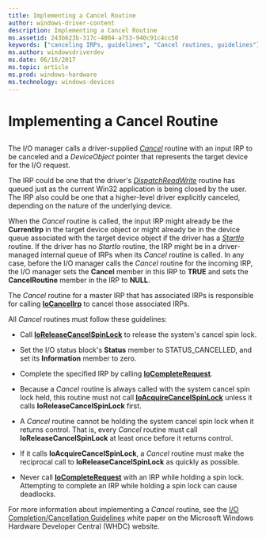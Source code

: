 ```yaml
---
title: Implementing a Cancel Routine
author: windows-driver-content
description: Implementing a Cancel Routine
ms.assetid: 243b623b-317c-4084-a753-940c91c4cc50
keywords: ["canceling IRPs, guidelines", "Cancel routines, guidelines"]
ms.author: windowsdriverdev
ms.date: 06/16/2017
ms.topic: article
ms.prod: windows-hardware
ms.technology: windows-devices
---
```


# Implementing a Cancel Routine


## <a href="" id="ddk-implementing-a-cancel-routine-kg"></a>


The I/O manager calls a driver-supplied [*Cancel*](https://msdn.microsoft.com/library/windows/hardware/ff540742) routine with an input IRP to be canceled and a *DeviceObject* pointer that represents the target device for the I/O request.

The IRP could be one that the driver's [*DispatchReadWrite*](https://msdn.microsoft.com/library/windows/hardware/ff543381) routine has queued just as the current Win32 application is being closed by the user. The IRP also could be one that a higher-level driver explicitly canceled, depending on the nature of the underlying device.

When the *Cancel* routine is called, the input IRP might already be the **CurrentIrp** in the target device object or might already be in the device queue associated with the target device object if the driver has a [*StartIo*](https://msdn.microsoft.com/library/windows/hardware/ff563858) routine. If the driver has no *StartIo* routine, the IRP might be in a driver-managed internal queue of IRPs when its *Cancel* routine is called. In any case, before the I/O manager calls the *Cancel* routine for the incoming IRP, the I/O manager sets the **Cancel** member in this IRP to **TRUE** and sets the **CancelRoutine** member in the IRP to **NULL**.

The *Cancel* routine for a master IRP that has associated IRPs is responsible for calling [**IoCancelIrp**](https://msdn.microsoft.com/library/windows/hardware/ff548338) to cancel those associated IRPs.

All *Cancel* routines must follow these guidelines:

-   Call [**IoReleaseCancelSpinLock**](https://msdn.microsoft.com/library/windows/hardware/ff549550) to release the system's cancel spin lock.

-   Set the I/O status block's **Status** member to STATUS\_CANCELLED, and set its **Information** member to zero.

-   Complete the specified IRP by calling [**IoCompleteRequest**](https://msdn.microsoft.com/library/windows/hardware/ff548343).

-   Because a *Cancel* routine is always called with the system cancel spin lock held, this routine must not call [**IoAcquireCancelSpinLock**](https://msdn.microsoft.com/library/windows/hardware/ff548196) unless it calls **IoReleaseCancelSpinLock** first.

-   A *Cancel* routine cannot be holding the system cancel spin lock when it returns control. That is, every *Cancel* routine must call **IoReleaseCancelSpinLock** at least once before it returns control.

-   If it calls **IoAcquireCancelSpinLock**, a *Cancel* routine must make the reciprocal call to **IoReleaseCancelSpinLock** as quickly as possible.

-   Never call [**IoCompleteRequest**](https://msdn.microsoft.com/library/windows/hardware/ff548343) with an IRP while holding a spin lock. Attempting to complete an IRP while holding a spin lock can cause deadlocks.

For more information about implementing a *Cancel* routine, see the [I/O Completion/Cancellation Guidelines](http://go.microsoft.com/fwlink/p/?linkid=51436) white paper on the Microsoft Windows Hardware Developer Central (WHDC) website.

 

 




